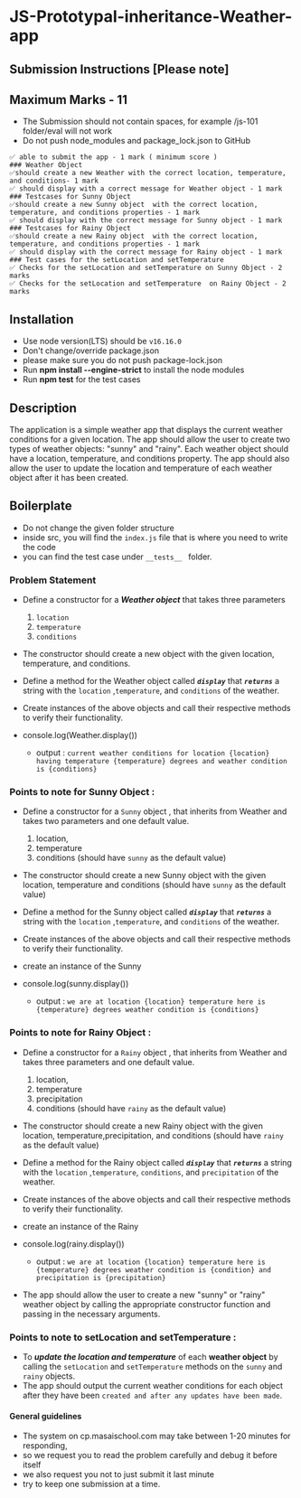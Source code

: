 # JS-Prototypal-inheritance-Weather-app

  ## Submission Instructions [Please note]

  ## Maximum Marks - 11
  - The Submission should not contain spaces, for example /js-101 folder/eval will not work
  - Do not push node_modules and package_lock.json to GitHub
  ```
  ✅ able to submit the app - 1 mark ( minimum score )
  ### Weather Object
  ✅should create a new Weather with the correct location, temperature, and conditions- 1 mark
  ✅ should display with a correct message for Weather object - 1 mark
  ### Testcases for Sunny Object
  ✅should create a new Sunny object  with the correct location, temperature, and conditions properties - 1 mark
  ✅ should display with the correct message for Sunny object - 1 mark
  ### Testcases for Rainy Object
  ✅should create a new Rainy object  with the correct location, temperature, and conditions properties - 1 mark
  ✅ should display with the correct message for Rainy object - 1 mark
  ### Test cases for the setLocation and setTemperature
  ✅ Checks for the setLocation and setTemperature on Sunny Object - 2 marks
  ✅ Checks for the setLocation and setTemperature  on Rainy Object - 2 marks
  ```
## Installation
- Use node version(LTS) should be `v16.16.0`
- Don't change/override package.json
- please make sure you do not push package-lock.json
- Run **npm install --engine-strict** to install the node modules
- Run **npm test** for the test cases

## Description
The application is a simple weather app that displays the current weather conditions for a given location. The app should allow the user to create two types of weather objects: "sunny" and "rainy". Each weather object should have a location, temperature, and conditions property. The app should also allow the user to update the location and temperature of each weather object after it has been created.

## Boilerplate
- Do not change the given folder structure
- inside src, you will find the `index.js` file that is where you need to write the code
- you can find the test case under `__tests__ ` folder.

### Problem Statement
- Define a constructor for a ***Weather object*** that takes three parameters 
    1. `location`
    2. `temperature` 
    3. `conditions` 

- The constructor should create a new object with the given location, temperature, and conditions.
- Define a method for the Weather object called ***`display`*** that ***`returns`*** a string with the `location` ,`temperature`,  and `conditions` of the weather.

- Create instances of the above objects and call their respective methods to verify their functionality.

- console.log(Weather.display())
  - output : `current weather conditions for location {location} having temperature {temperature} degrees and weather condition is {conditions}`

### Points to note for Sunny Object :
- Define a constructor for a `Sunny` object , that inherits from Weather and takes two parameters and one default value.
  1. location,
  2. temperature
  3. conditions (should have `sunny` as the default value)

- The constructor should create a new Sunny object with the given location, temperature and conditions (should have `sunny` as   the default value)
- Define a method for the Sunny object called ***`display`*** that ***`returns`*** a string with the `location` ,`temperature`, and `conditions` of the weather.

- Create instances of the above objects and call their respective methods to verify their functionality.
- create an instance of the Sunny

- console.log(sunny.display())
  - output : `we are at location {location} temperature here is {temperature} degrees weather condition is {conditions}`

### Points to note for Rainy Object :
- Define a constructor for a `Rainy` object , that inherits from Weather and takes three parameters and one default value.
  1. location,
  2. temperature
  3. precipitation
  4. conditions (should have `rainy` as the default value)

- The constructor should create a new Rainy object with the given location, temperature,precipitation, and conditions (should have `rainy` as the default value)
- Define a method for the Rainy object called ***`display`*** that ***`returns`*** a string with the `location` ,`temperature`, `conditions`, and `precipitation` of the weather.

- Create instances of the above objects and call their respective methods to verify their functionality.
- create an instance of the Rainy

- console.log(rainy.display())
  - output : `we are at location {location} temperature here is {temperature} degrees weather condition is {condition} and precipitation is {precipitation}`
  
- The app should allow the user to create a new "sunny" or "rainy" weather object by calling the appropriate constructor function and passing in the necessary arguments.

### Points to note to setLocation and setTemperature :
- To ***update the location and temperature*** of each **weather object** by calling the ```setLocation``` and `setTemperature` methods on the `sunny` and `rainy` objects.
- The app should output the current weather conditions for each object after they have been `created and after any updates have been made`.

#### General guidelines
- The system on cp.masaischool.com may take between 1-20 minutes for responding,
- so we request you to read the problem carefully and debug it before itself
- we also request you not to just submit it last minute
- try to keep one submission at a time.